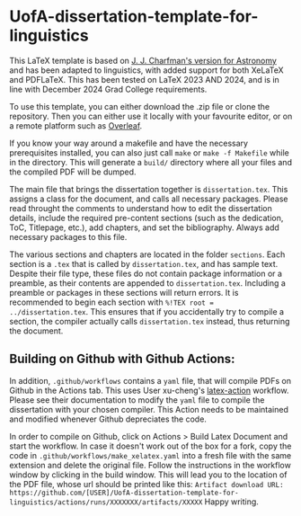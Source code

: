# UofA-dissertation-template-for-linguistics
This LaTeX template is based on [J. J. Charfman's version for Astronomy](https://da.overleaf.com/latex/templates/university-of-arizona-astronomy-thesis-template/tsfqcgnfmjcx) and has been adapted to linguistics, with added support for both XeLaTeX and PDFLaTeX. This has been tested on LaTeX 2023 AND 2024, and is in line with December 2024 Grad College requirements.

To use this template, you can either download the .zip file or clone the repository. Then you can either use it locally with your favourite editor, or on a remote platform such as [Overleaf](https://www.overleaf.com/).

If you know your way around a makefile and have the necessary prerequisites installed, you can also just call `make` or `make -f Makefile` while in the directory. This will generate a `build/` directory where all your files and the compiled PDF will be dumped.

The main file that brings the dissertation together is `dissertation.tex`. This assigns a class for the document, and calls all necessary packages. Please read throught the comments to understand how to edit the dissertation details, include the required pre-content sections (such as the dedication, ToC, Titlepage, etc.), add chapters, and set the bibliography. Always add necessary packages to this file.

The various sections and chapters are located in the folder `sections`. Each section is a `.tex` that is called by `dissertation.tex`, and has sample text. 
Despite their file type, these files do not contain package information or a preamble, as their contents are appended to `dissertation.tex`. Including a preamble or packages in these sections will return errors.
It is recommended to begin each section with `%!TEX root = ../dissertation.tex`. This ensures that if you accidentally try to compile a section, the compiler actually calls `dissertation.tex` instead, thus returning the document.

## Building on Github with Github Actions:
In addition, `.github/workflows` contains a `yaml` file, that will compile PDFs on Github in the Actions tab. This uses User xu-cheng's
 [latex-action](https://github.com/xu-cheng/latex-action) workflow. Please see their documentation to modify the `yaml` file to compile the dissertation with your chosen compiler. This Action needs to be maintained and modified whenever Github depreciates the code.

In order to compile on Github, click on Actions > Build Latex Document and start the workflow. In case it doesn't work out of the box for a fork, copy the code in `.github/workflows/make_xelatex.yaml` into a fresh file with the same extension and delete the original file. Follow the instructions in the workflow window by clicking in the build window. This will lead you to the location of the PDF file, whose url should be printed like this: `Artifact download URL: https://github.com/[USER]/UofA-dissertation-template-for-linguistics/actions/runs/XXXXXXX/artifacts/XXXXX`
Happy writing.

